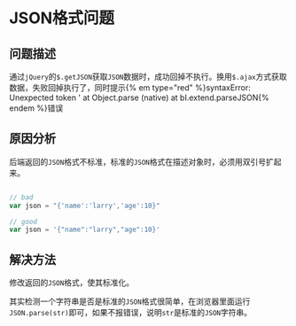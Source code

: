 # JSON格式问题

## 问题描述

通过`jQuery`的`$.getJSON`获取`JSON`数据时，成功回掉不执行。换用`$.ajax`方式获取数据，失败回掉执行了，同时提示{% em type="red" %}syntaxError: Unexpected token ' at Object.parse (native) at bI.extend.parseJSON{% endem %}错误


## 原因分析 

后端返回的`JSON`格式不标准，标准的`JSON`格式在描述对象时，必须用双引号扩起来。

```javascript

// bad
var json = "{'name':'larry','age':10}"

// good
var json = '{"name":"larry","age":10}'

```

## 解决方法

修改返回的`JSON`格式，使其标准化。

其实检测一个字符串是否是标准的`JSON`格式很简单，在浏览器里面运行`JSON.parse(str)`即可，如果不报错误，说明`str`是标准的`JSON`字符串。